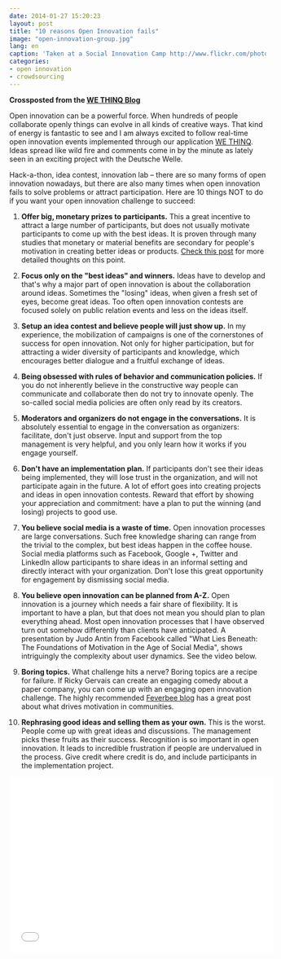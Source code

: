 ```yaml
---
date: 2014-01-27 15:20:23
layout: post
title: "10 reasons Open Innovation fails"
image: "open-innovation-group.jpg"
lang: en
caption: 'Taken at a Social Innovation Camp http://www.flickr.com/photos/sicamp/7356916932 (CC)'
categories:
- open innovation
- crowdsourcing
---
```


**Crossposted from the [WE THINQ Blog](https://www.we-thinq.de/en/blog/2014/01/27/10-reasons-open-innovation-fails.html)**

Open innovation can be a powerful force. When hundreds of people collaborate openly things can evolve in all kinds of creative ways. That kind of energy is fantastic to see and I am always excited to follow real-time open innovation events implemented through our application [WE THINQ](https://www.wethinq.com/en/). Ideas spread like wild fire and comments come in by the minute as lately seen in an exciting project with the Deutsche Welle.

Hack-a-thon, idea contest, innovation lab – there are so many forms of open innovation nowadays, but there are also many times when open innovation fails to solve problems or attract participation. Here are 10 things NOT to do if you want your open innovation challenge to succeed:

1. **Offer big, monetary prizes to participants.**
This a great incentive to attract a large number of participants, but does not usually motivate participants to come up with the best ideas. It is proven through many studies that monetary or material benefits are secondary for people's motivation in creating better ideas or products. [Check this post](http://www.innovationexcellence.com/blog/2013/08/04/rewarding-innovation-2/
) for more detailed thoughts on this point.

2. **Focus only on the "best ideas" and winners.**
Ideas have to develop and that's why a major part of  open innovation is about the collaboration around ideas. Sometimes the "losing" ideas, when given a fresh set of eyes, become great ideas. Too often open innovation contests are focused solely on public relation events and less on the ideas itself.

3. **Setup an idea contest and believe people will just show up.**
In my experience, the mobilization of campaigns is one of the cornerstones of success for open innovation. Not only for higher participation, but for attracting a wider diversity of participants and knowledge, which encourages better dialogue and a fruitful exchange of ideas.

4. **Being obsessed with rules of behavior and communication policies.**
If you do not inherently believe in the constructive way people can communicate and collaborate then do not try to innovate openly. The so-called social media policies are often only read by its creators.

5. **Moderators and organizers do not engage in the conversations.**
It is absolutely essential to engage in the conversation as organizers: facilitate, don't just observe. Input and support from the top management is very helpful, and you only learn how it works if you engage yourself.

6. **Don't have an implementation plan.**
If participants don't see their ideas being implemented, they will lose trust in the organization, and will not participate again in the future. A lot of effort goes into creating projects and ideas in open innovation contests. Reward that effort by showing your appreciation and commitment: have a plan to put the winning (and losing) projects to good use.

7. **You believe social media is a waste of time.**
Open innovation processes are large conversations. Such free knowledge sharing can range from the trivial to the complex, but best ideas happen in the coffee house. Social media platforms such as Facebook, Google +, Twitter and LinkedIn allow participants to share ideas in an informal setting and directly interact with your organization. Don't lose this great opportunity for engagement by dismissing social media.

8. **You believe open innovation can be planned from A-Z.**
Open innovation is a journey which needs a fair share of flexibility. It is important to have a plan,  but that does not mean you should plan  to plan everything ahead. Most open innovation processes that I have observed turn out somehow differently than clients have anticipated. A presentation by Judo Antin from Facebook called "What Lies Beneath: The Foundations of Motivation in the Age of Social Media", shows intriguingly the complexity about user dynamics. See the video below.

9. **Boring topics.**
What challenge hits a nerve? Boring topics are a recipe for failure. If Ricky Gervais can create an engaging comedy about a paper company, you can come up with an engaging open innovation challenge. The highly recommended [Feverbee blog](http://www.feverbee.com/2012/03/real-motivation.html) has a great post about what drives motivation in communities.

10. **Rephrasing good ideas and selling them as your own.**
This is the worst. People come up with great ideas and discussions. The management picks these fruits as their success.  Recognition is so important in open innovation. It leads to incredible frustration if people are undervalued in the process.  Give credit where credit is do, and include participants in the implementation project.

<iframe width="520" height="345" src="//www.youtube.com/embed/Rr1gvReCfZQ" frameborder="0" allowfullscreen></iframe>